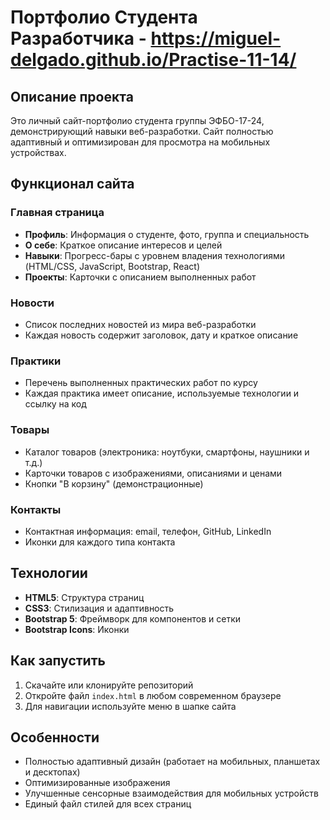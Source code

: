 # Портфолио Студента Разработчика - https://miguel-delgado.github.io/Practise-11-14/

## Описание проекта
Это личный сайт-портфолио студента группы ЭФБО-17-24, демонстрирующий навыки веб-разработки. Сайт полностью адаптивный и оптимизирован для просмотра на мобильных устройствах.

## Функционал сайта

### Главная страница
- **Профиль**: Информация о студенте, фото, группа и специальность
- **О себе**: Краткое описание интересов и целей
- **Навыки**: Прогресс-бары с уровнем владения технологиями (HTML/CSS, JavaScript, Bootstrap, React)
- **Проекты**: Карточки с описанием выполненных работ

### Новости
- Список последних новостей из мира веб-разработки
- Каждая новость содержит заголовок, дату и краткое описание

### Практики
- Перечень выполненных практических работ по курсу
- Каждая практика имеет описание, используемые технологии и ссылку на код

### Товары
- Каталог товаров (электроника: ноутбуки, смартфоны, наушники и т.д.)
- Карточки товаров с изображениями, описаниями и ценами
- Кнопки "В корзину" (демонстрационные)

### Контакты
- Контактная информация: email, телефон, GitHub, LinkedIn
- Иконки для каждого типа контакта

## Технологии
- **HTML5**: Структура страниц
- **CSS3**: Стилизация и адаптивность
- **Bootstrap 5**: Фреймворк для компонентов и сетки
- **Bootstrap Icons**: Иконки

## Как запустить
1. Скачайте или клонируйте репозиторий
2. Откройте файл `index.html` в любом современном браузере
3. Для навигации используйте меню в шапке сайта

## Особенности
- Полностью адаптивный дизайн (работает на мобильных, планшетах и десктопах)
- Оптимизированные изображения
- Улучшенные сенсорные взаимодействия для мобильных устройств
- Единый файл стилей для всех страниц
